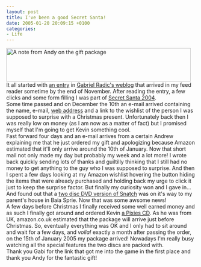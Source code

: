 ```yaml
---
layout: post
title: I've been a good Secret Santa!
date: 2005-01-20 20:09:15 +0100
categories:
- Life
---
```

<p><img src="http://www.rusiczki.net/blog/blogpics/secret_santa_2004.jpg" width="490" height="89" alt="A note from Andy on the gift package" class="image" /><br />
It all started with <a href="http://www.timbru.com/jurnal/2004/Nov/secret_santa_2004">an entry</a> in <a href="http://www.timbru.com/jurnal/">Gabriel Radic's weblog</a> that arrived in my feed reader sometime by the end of November. After reading the entry, a few clicks and some form filling I was part of <a href="http://www.thinkblank.com/santa2004/">Secret Santa 2004</a>.<br />
Some time passed and on December the 10th an e-mail arrived containing the name, e-mail, <a href="http://blog.zoctagon.com" title="At the moment I'm writing this the link doesn't work">web address</a> and a link to the wishlist of the person I was supposed to surprise with a Christmas present. Unfortunately back then I was really low on money (as I am now as a matter of fact) but I promised myself that I'm going to get Kevin something cool.<br />
Fast forward four days and an e-mail arrives from a certain Andrew explaining me that he just ordered my gift and apologizing because Amazon estimated that it'll only arrive around the 10th of January. Now that short mail not only made my day but probably my week and a lot more! I wrote back quickly sending lots of thanks and guiltilly thinking that I still had no money to get anything to the guy who I was supposed to surprise. And then I spent a few days looking at my Amazon wishlist hovering the button hiding the items that were already purchased and holding back my urge to click it just to keep the surprise factor. But finally my curiosity won and I gave in... And found out that a <a href="http://www.amazon.co.uk/exec/obidos/ASIN/B000053W5A/">two disc DVD version of Snatch</a> was on it's way to my parent's house in Baia Sprie. Now that was some awsome news!<br />
A few days before Christmas I finally received some well earned money and as such I finally got around and ordered Kevin <a href="http://www.amazon.co.uk/exec/obidos/ASIN/B000026YEO/">a Pixies CD</a>. As he was from UK, amazon.co.uk estimated that the package will arrive just before Christmas. So, eventually everything was OK and I only had to sit around and wait for a few days, and <em>voila!</em> exactly a month after passing the order, on the 15th of January 2005 my package arrived! Nowadays I'm really busy watching all the special features the two discs are packed with.<br />
Thank you Gabi for the link that got me into the game in the first place and thank you Andy for the fantastic gift!</p>
